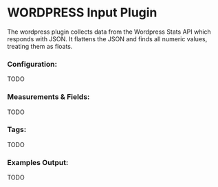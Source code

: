# WORDPRESS Input Plugin

The wordpress plugin collects data from the Wordpress Stats API which responds with JSON.  It flattens the JSON and finds all numeric values, treating them as floats.

### Configuration:

TODO

### Measurements & Fields:

TODO

### Tags:

TODO

### Examples Output:

TODO
